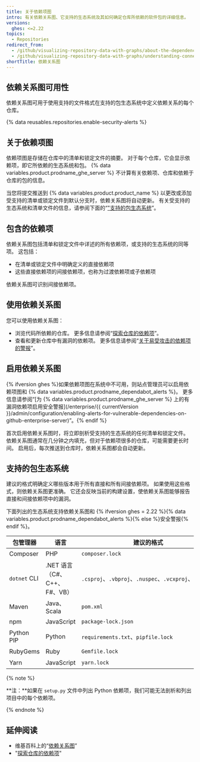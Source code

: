 ```yaml
---
title: 关于依赖项图
intro: 有关依赖关系图、它支持的生态系统及其如何确定仓库所依赖的软件包的详细信息。
versions:
  ghes: <=2.22
topics:
  - Repositories
redirect_from:
  - /github/visualizing-repository-data-with-graphs/about-the-dependency-graph
  - /github/visualizing-repository-data-with-graphs/understanding-connections-between-repositories/about-the-dependency-graph
shortTitle: 依赖关系图
---
```


<!--See /content/code-security/supply-chain-security/about-the-dependency-graph for the latest version of this article -->

## 依赖关系图可用性

依赖关系图可用于使用支持的文件格式在支持的包生态系统中定义依赖关系的每个仓库。

{% data reusables.repositories.enable-security-alerts %}

## 关于依赖项图

依赖项图是存储在仓库中的清单和锁定文件的摘要。 对于每个仓库，它会显示依赖项，即它所依赖的生态系统和包。 {% data variables.product.prodname_ghe_server %} 不计算有关依赖项、仓库和依赖于仓库的包的信息。

当您将提交推送到 {% data variables.product.product_name %} 以更改或添加受支持的清单或锁定文件到默认分支时，依赖关系图将自动更新。 有关受支持的生态系统和清单文件的信息，请参阅下面的“["支持的包生态系统](#supported-package-ecosystems)”。

## 包含的依赖项

依赖关系图包括清单和锁定文件中详述的所有依赖项，或支持的生态系统的同等项。 这包括：

- 在清单或锁定文件中明确定义的直接依赖项
- 这些直接依赖项的间接依赖项，也称为过渡依赖项或子依赖项

依赖关系图可识别间接依赖项。

## 使用依赖关系图

您可以使用依赖关系图：

- 浏览代码所依赖的仓库。 更多信息请参阅“[探索仓库的依赖项](/github/visualizing-repository-data-with-graphs/exploring-the-dependencies-of-a-repository)”。
- 查看和更新仓库中有漏洞的依赖项。 更多信息请参阅“[关于易受攻击的依赖项的警报](/github/managing-security-vulnerabilities/about-alerts-for-vulnerable-dependencies)”。

## 启用依赖关系图

{% ifversion ghes %}如果依赖项图在系统中不可用，则站点管理员可以启用依赖项图和 {% data variables.product.prodname_dependabot_alerts %}。 更多信息请参阅“[为 {% data variables.product.prodname_ghe_server %} 上的有漏洞依赖项启用安全警报](/enterprise/{{ currentVersion }}/admin/configuration/enabling-alerts-for-vulnerable-dependencies-on-github-enterprise-server)”。{% endif %}


首次启用依赖关系图时，将立即剖析受支持的生态系统的任何清单和锁定文件。 依赖关系图通常在几分钟之内填充，但对于依赖项很多的仓库，可能需要更长时间。 启用后，每次推送到仓库时，依赖关系图都会自动更新。

## 支持的包生态系统
<!-- If you make changes to this feature, update /getting-started-with-github/github-language-support to reflect any changes to supported packages. -->

建议的格式明确定义哪些版本用于所有直接和所有间接依赖项。 如果使用这些格式，则依赖关系图更准确。 它还会反映当前的构建设置，使依赖关系图能够报告直接和间接依赖项中的漏洞。

下面列出的生态系统支持依赖关系图和 {% ifversion ghes = 2.22 %}{% data variables.product.prodname_dependabot_alerts %}{% else %}安全警报{% endif %}。

| 包管理器         | 语言                    | 建议的格式                                              | 所有支持的格式                                                              |
| ------------ | --------------------- | -------------------------------------------------- | -------------------------------------------------------------------- |
| Composer     | PHP                   | `composer.lock`                                    | `composer.json`、`composer.lock`                                      |
| `dotnet` CLI | .NET 语言（C#、C++、F#、VB） | `.csproj`、`.vbproj`、`.nuspec`、`.vcxproj`、`.fsproj` | `.csproj`、`.vbproj`、`.nuspec`、`.vcxproj`、`.fsproj`、`packages.config` |
| Maven        | Java、Scala            | `pom.xml`                                          | `pom.xml`                                                            |
| npm          | JavaScript            | `package-lock.json`                                | `package-lock.json`、`package.json`                                   |
| Python PIP   | Python                | `requirements.txt`、`pipfile.lock`                  | `requirements.txt`、`pipfile`、`pipfile.lock`、`setup.py`*              |
| RubyGems     | Ruby                  | `Gemfile.lock`                                     | `Gemfile.lock`、`Gemfile`、`*.gemspec`                                 |
| Yarn         | JavaScript            | `yarn.lock`                                        | `package.json`、`yarn.lock`                                           |

{% note %}

**注：**如果在 `setup.py` 文件中列出 Python 依赖项，我们可能无法剖析和列出项目中的每个依赖项。

{% endnote %}

## 延伸阅读

- 维基百科上的“[依赖关系图](https://en.wikipedia.org/wiki/Dependency_graph)”
- "[探索仓库的依赖项](/github/visualizing-repository-data-with-graphs/exploring-the-dependencies-of-a-repository)"
